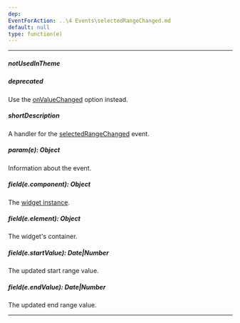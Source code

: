 ```yaml
---
dep: 
EventForAction: ..\4 Events\selectedRangeChanged.md
default: null
type: function(e)
---
```

---
##### notUsedInTheme

##### deprecated
Use the [onValueChanged](/api-reference/20%20Data%20Visualization%20Widgets/dxRangeSelector/1%20Configuration/onValueChanged.md '/Documentation/ApiReference/Data_Visualization_Widgets/dxRangeSelector/Configuration/#onValueChanged') option instead.

##### shortDescription
A handler for the [selectedRangeChanged](/api-reference/20%20Data%20Visualization%20Widgets/dxRangeSelector/4%20Events/selectedRangeChanged.md '/Documentation/ApiReference/Data_Visualization_Widgets/dxRangeSelector/Events/#selectedRangeChanged') event.

##### param(e): Object
Information about the event.

##### field(e.component): Object
The <a href="/Documentation/16_2/ApiReference/Data_Visualization_Widgets/dxRangeSelector/Methods/#instance">widget instance</a>.

##### field(e.element): Object
The widget's container.

##### field(e.startValue): Date|Number
The updated start range value.

##### field(e.endValue): Date|Number
The updated end range value.

---
